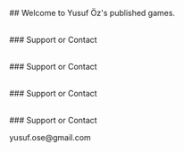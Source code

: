 <p>## Welcome to Yusuf &Ouml;z's published games.</p>
<p></p>
<p></p>
<p><br />### Support or Contact</p><p><br />### Support or Contact</p><p><br />### Support or Contact</p><p><br />### Support or Contact</p>
<p>yusuf.ose@gmail.com</p>
